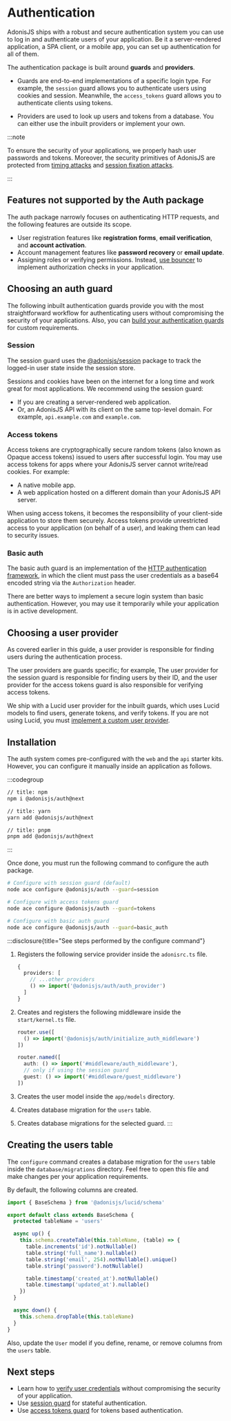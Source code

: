 # Authentication

AdonisJS ships with a robust and secure authentication system you can use to log in and authenticate users of your application. Be it a server-rendered application, a SPA client, or a mobile app, you can set up authentication for all of them.

The authentication package is built around **guards** and **providers**. 

- Guards are end-to-end implementations of a specific login type. For example, the `session` guard allows you to authenticate users using cookies and session. Meanwhile, the `access_tokens` guard allows you to authenticate clients using tokens.

- Providers are used to look up users and tokens from a database. You can either use the inbuilt providers or implement your own.


:::note

To ensure the security of your applications, we properly hash user passwords and tokens. Moreover, the security primitives of AdonisJS are protected from [timing attacks](https://en.wikipedia.org/wiki/Timing_attack) and [session fixation attacks](https://owasp.org/www-community/attacks/Session_fixation).


:::

## Features not supported by the Auth package

The auth package narrowly focuses on authenticating HTTP requests, and the following features are outside its scope.

- User registration features like **registration forms**, **email verification**, and **account activation**.
- Account management features like **password recovery** or **email update**.
- Assigning roles or verifying permissions. Instead, [use bouncer](../digging_deeper/authorization.md) to implement authorization checks in your application.


<!-- :::note

**Looking for a fully-fledged user management system?**\

Checkout persona. Persona is an official package and a starter kit with a fully-fledged user management system. 

It provides ready-to-use actions for user registration, email management, session tracking, profile management, and 2FA.

::: -->


## Choosing an auth guard

The following inbuilt authentication guards provide you with the most straightforward workflow for authenticating users without compromising the security of your applications. Also, you can [build your authentication guards](./custom_auth_guards.md) for custom requirements.

### Session

The session guard uses the [@adonisjs/session](../http/session.md) package to track the logged-in user state inside the session store. 

Sessions and cookies have been on the internet for a long time and work great for most applications. We recommend using the session guard:

- If you are creating a server-rendered web application.
- Or, an AdonisJS API with its client on the same top-level domain. For example, `api.example.com` and `example.com`.

### Access tokens

Access tokens are cryptographically secure random tokens (also known as Opaque access tokens) issued to users after successful login. You may use access tokens for apps where your AdonisJS server cannot write/read cookies. For example:

- A native mobile app.
- A web application hosted on a different domain than your AdonisJS API server.

When using access tokens, it becomes the responsibility of your client-side application to store them securely. Access tokens provide unrestricted access to your application (on behalf of a user), and leaking them can lead to security issues.

### Basic auth

The basic auth guard is an implementation of the [HTTP authentication framework](https://developer.mozilla.org/en-US/docs/Web/HTTP/Authentication), in which the client must pass the user credentials as a base64 encoded string via the `Authorization` header.

There are better ways to implement a secure login system than basic authentication. However, you may use it temporarily while your application is in active development.

## Choosing a user provider
As covered earlier in this guide, a user provider is responsible for finding users during the authentication process.

The user providers are guards specific; for example, The user provider for the session guard is responsible for finding users by their ID, and the user provider for the access tokens guard is also responsible for verifying access tokens.

We ship with a Lucid user provider for the inbuilt guards, which uses Lucid models to find users, generate tokens, and verify tokens. If you are not using Lucid, you must [implement a custom user provider]().

## Installation

The auth system comes pre-configured with the `web` and the `api` starter kits. However, you can configure it manually inside an application as follows.

:::codegroup

```sh
// title: npm
npm i @adonisjs/auth@next
```

```sh
// title: yarn
yarn add @adonisjs/auth@next
```

```sh
// title: pnpm
pnpm add @adonisjs/auth@next
```

:::

Once done, you must run the following command to configure the auth package.

```sh
# Configure with session guard (default)
node ace configure @adonisjs/auth --guard=session

# Configure with access tokens guard
node ace configure @adonisjs/auth --guard=tokens

# Configure with basic auth guard
node ace configure @adonisjs/auth --guard=basic_auth
```

:::disclosure{title="See steps performed by the configure command"}

1. Registers the following service provider inside the `adonisrc.ts` file.

    ```ts
    {
      providers: [
        // ...other providers
        () => import('@adonisjs/auth/auth_provider')
      ]
    }
    ```

2. Creates and registers the following middleware inside the `start/kernel.ts` file.

    ```ts
    router.use([
      () => import('@adonisjs/auth/initialize_auth_middleware')
    ])
    ```

    ```ts
    router.named([
      auth: () => import('#middleware/auth_middleware'),
      // only if using the session guard
      guest: () => import('#middleware/guest_middleware')
    ])
    ```

3. Creates the user model inside the `app/models` directory.
4. Creates database migration for the `users` table.
5. Creates database migrations for the selected guard.
:::

## Creating the users table
The `configure` command creates a database migration for the `users` table inside the `database/migrations` directory. Feel free to open this file and make changes per your application requirements.

By default, the following columns are created.

```ts
import { BaseSchema } from '@adonisjs/lucid/schema'

export default class extends BaseSchema {
  protected tableName = 'users'

  async up() {
    this.schema.createTable(this.tableName, (table) => {
      table.increments('id').notNullable()
      table.string('full_name').nullable()
      table.string('email', 254).notNullable().unique()
      table.string('password').notNullable()

      table.timestamp('created_at').notNullable()
      table.timestamp('updated_at').nullable()
    })
  }

  async down() {
    this.schema.dropTable(this.tableName)
  }
}
```

Also, update the `User` model if you define, rename, or remove columns from the `users` table.

## Next steps

- Learn how to [verify user credentials](./verifying_user_credentials.md) without compromising the security of your application.
- Use [session guard](./session_guard.md) for stateful authentication.
- Use [access tokens guard](./access_tokens_guard.md) for tokens based authentication.
